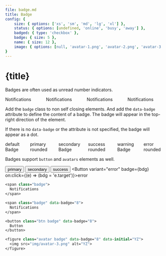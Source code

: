 ```yaml
---
file: badge.md
title: Badge
config: { 
    size: { options: ['xs', 'sm', 'md', 'lg', 'xl'] }, 
    status: { options: [undefined, 'online', 'busy', 'away'] }, 
    badged: { type: 'checkbox' },
    badge: { size: 5 },
    name: { size: 12 }, 
    image: { options: [null, 'avatar-1.png', 'avatar-2.png', 'avatar-3.png', 'avatar-4.png', 'avatar-5.png'] } 
}
---
```


<script>
    import {badge, Badge, Button, Divider} from '$lib'
    import Knobs from '../_knobs.svelte'

    let bdg = '0'

    let state = { size: 'md', status: 'online', name: 'Albert Einstein', image: null, badge: '0', badged: false }
</script>

# {title}

Badges are often used as unread number indicators.

<div class="docs-demo columns">
    <div class="column col-3 col-xs-6"><span use:badge={state.badged}>Notifications</span></div>
    <div class="column col-3 col-xs-6"><span use:badge={'8'}>Notifications</span></div>
    <div class="column col-3 col-xs-6"><span use:badge={'88'}>Notifications</span></div>
    <div class="column col-3 col-xs-6"><span use:badge={'888'}>Notifications</span></div>
</div>

Add the `badge` class to non self closing elements. And add the `data-badge`
attribute to define the content of a badge. The badge will appear in the
top-right direction of the element.

If there is no `data-badge` or the attribute is not specified, the badge will
appear as a dot.

<div class="docs-demo columns">
    <Badge offset="mr-1">default Badge</Badge>
    <Badge color="primary" offset="mr-1" rounded>primary rounded</Badge>
    <Badge color="secondary" offset="mr-1">secondary Badge</Badge>
    <Badge color="success" offset="mr-1" rounded>success rounded</Badge>
    <Badge color="warning" offset="mr-1">warning Badge</Badge>
    <Badge color="error" rounded>error rounded</Badge>
</div>

Badges support `button` and `avatars` elements as well.

<Button variant="primary" badge>primary</Button>
<Button variant="secondary" badge="0">secondary</Button>
<Button variant="success" badge="1">success</Button> <Button variant="error"
badge={bdg} on:click={(e) => (bdg = 'e.target')}>error</Button>

<p>
    <Knobs bind:state={state} {config}/>
</p>

```sv
<span class="badge">
  Notifications
</span>

<span class="badge" data-badge="8">
  Notifications
</span>

<button class="btn badge" data-badge="8">
  Button
</button>

<figure class="avatar badge" data-badge="8" data-initial="YZ">
  <img src="img/avatar-3.png" alt="YZ">
</figure>
```
